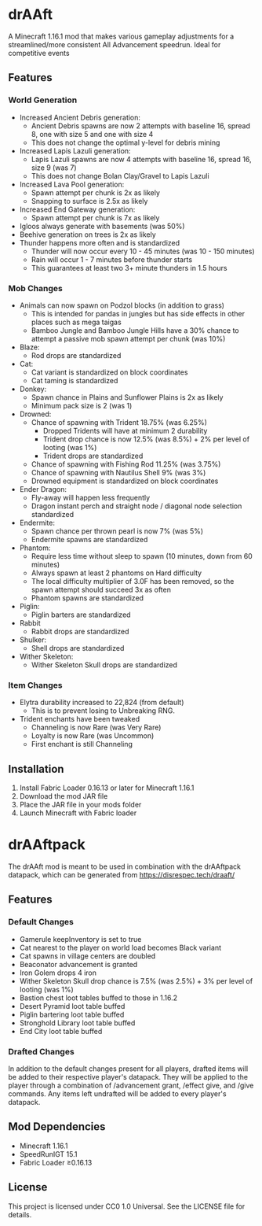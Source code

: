 # drAAft

A Minecraft 1.16.1 mod that makes various gameplay adjustments for a streamlined/more consistent All Advancement
speedrun. Ideal for competitive events

## Features

### World Generation

- Increased Ancient Debris generation:
    - Ancient Debris spawns are now 2 attempts with baseline 16, spread 8, one with size 5 and one with size 4
    - This does not change the optimal y-level for debris mining
- Increased Lapis Lazuli generation:
    - Lapis Lazuli spawns are now 4 attempts with baseline 16, spread 16, size 9 (was 7)
    - This does not change Bolan Clay/Gravel to Lapis Lazuli
- Increased Lava Pool generation:
    - Spawn attempt per chunk is 2x as likely
    - Snapping to surface is 2.5x as likely
- Increased End Gateway generation:
    - Spawn attempt per chunk is 7x as likely
- Igloos always generate with basements (was 50%)
- Beehive generation on trees is 2x as likely
- Thunder happens more often and is standardized
    - Thunder will now occur every 10 - 45 minutes (was 10 - 150 minutes)
    - Rain will occur 1 - 7 minutes before thunder starts
    - This guarantees at least two 3+ minute thunders in 1.5 hours

### Mob Changes

- Animals can now spawn on Podzol blocks (in addition to grass)
    - This is intended for pandas in jungles but has side effects in other places such as mega taigas
    - Bamboo Jungle and Bamboo Jungle Hills have a 30% chance to attempt a passive mob spawn attempt per chunk (was
      10%)
- Blaze:
    - Rod drops are standardized
- Cat:
    - Cat variant is standardized on block coordinates
    - Cat taming is standardized
- Donkey:
    - Spawn chance in Plains and Sunflower Plains is 2x as likely
    - Minimum pack size is 2 (was 1)
- Drowned:
    - Chance of spawning with Trident 18.75% (was 6.25%)
        - Dropped Tridents will have at minimum 2 durability
        - Trident drop chance is now 12.5% (was 8.5%) + 2% per level of looting (was 1%)
        - Trident drops are standardized
    - Chance of spawning with Fishing Rod 11.25% (was 3.75%)
    - Chance of spawning with Nautilus Shell 9% (was 3%)
    - Drowned equipment is standardized on block coordinates
- Ender Dragon:
    - Fly-away will happen less frequently
    - Dragon instant perch and straight node / diagonal node selection standardized
- Endermite:
    - Spawn chance per thrown pearl is now 7% (was 5%)
    - Endermite spawns are standardized
- Phantom:
    - Require less time without sleep to spawn (10 minutes, down from 60 minutes)
    - Always spawn at least 2 phantoms on Hard difficulty
    - The local difficulty multiplier of 3.0F has been removed, so the spawn attempt should succeed 3x as often
    - Phantom spawns are standardized
- Piglin:
    - Piglin barters are standardized
- Rabbit
    - Rabbit drops are standardized
- Shulker:
    - Shell drops are standardized
- Wither Skeleton:
    - Wither Skeleton Skull drops are standardized

### Item Changes

- Elytra durability increased to 22,824 (from default)
    - This is to prevent losing to Unbreaking RNG.
- Trident enchants have been tweaked
    - Channeling is now Rare (was Very Rare)
    - Loyalty is now Rare (was Uncommon)
    - First enchant is still Channeling

## Installation

1. Install Fabric Loader 0.16.13 or later for Minecraft 1.16.1
2. Download the mod JAR file
3. Place the JAR file in your mods folder
4. Launch Minecraft with Fabric loader

# drAAftpack

The drAAft mod is meant to be used in combination with the drAAftpack datapack, which can be generated
from https://disrespec.tech/draaft/

## Features

### Default Changes

- Gamerule keepInventory is set to true
- Cat nearest to the player on world load becomes Black variant
- Cat spawns in village centers are doubled
- Beaconator advancement is granted
- Iron Golem drops 4 iron
- Wither Skeleton Skull drop chance is 7.5% (was 2.5%) + 3% per level of looting (was 1%)
- Bastion chest loot tables buffed to those in 1.16.2
- Desert Pyramid loot table buffed
- Piglin bartering loot table buffed
- Stronghold Library loot table buffed
- End City loot table buffed

### Drafted Changes

In addition to the default changes present for all players, drafted items will be added to their respective player's
datapack.
They will be applied to the player through a combination of /advancement grant, /effect give, and /give commands.
Any items left undrafted will be added to every player's datapack.

## Mod Dependencies

- Minecraft 1.16.1
- SpeedRunIGT 15.1
- Fabric Loader ≥0.16.13

## License

This project is licensed under CC0 1.0 Universal. See the LICENSE file for details.
